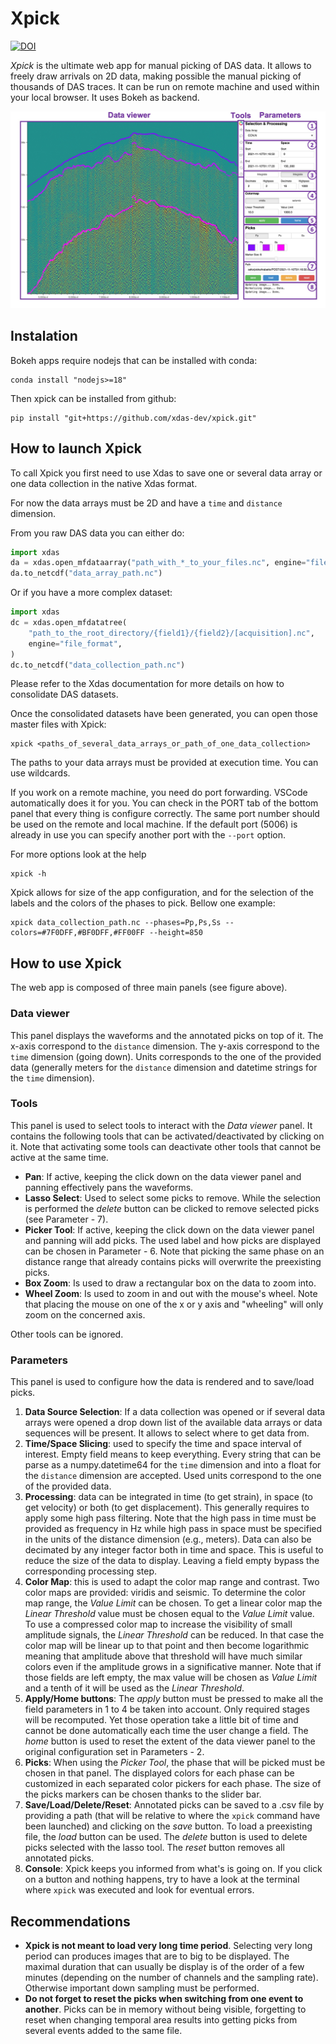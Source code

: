 # Xpick

[![DOI](https://zenodo.org/badge/744528873.svg)](https://zenodo.org/doi/10.5281/zenodo.10678341)

*Xpick* is the ultimate web app for manual picking of DAS data. It allows to freely draw arrivals on 2D data, making possible the manual picking of thousands of DAS traces. It can be run on remote machine and used within your local browser. It uses Bokeh as backend.

![](xpick.jpg)


## Instalation

Bokeh apps require nodejs that can be installed with conda:

```
conda install "nodejs>=18"
```

Then xpick can be installed from github:

```
pip install "git+https://github.com/xdas-dev/xpick.git"
```

## How to launch Xpick

To call Xpick you first need to use Xdas to save one or several data array or one data collection in the native Xdas format. 

For now the data arrays must be 2D and have a `time` and `distance` dimension. 

From you raw DAS data you can either do:

```python
import xdas
da = xdas.open_mfdataarray("path_with_*_to_your_files.nc", engine="file_format")
da.to_netcdf("data_array_path.nc")
```

Or if you have a more complex dataset:

```python
import xdas
dc = xdas.open_mfdatatree(
    "path_to_the_root_directory/{field1}/{field2}/[acquisition].nc", 
    engine="file_format",
)
dc.to_netcdf("data_collection_path.nc")
```

Please refer to the Xdas documentation for more details on how to consolidate DAS datasets.

Once the consolidated datasets have been generated, you can open those master files with Xpick:

```
xpick <paths_of_several_data_arrays_or_path_of_one_data_collection>
```

The paths to your data arrays must be provided at execution time. You can use wildcards.

If you work on a remote machine, you need do port forwarding. VSCode automatically does it for you. You can check in the PORT tab of the bottom panel that every thing is configure correctly. The same port number should be used on the remote and local machine. If the default port (5006) is already in use you can specify another port with the `--port` option.

For more options look at the help

```
xpick -h
```

Xpick allows for size of the app configuration, and for the selection of the labels and the colors of the phases to pick. Bellow one example:

```
xpick data_collection_path.nc --phases=Pp,Ps,Ss --colors=#7F0DFF,#BF0DFF,#FF00FF --height=850
```

## How to use Xpick

The web app is composed of three main panels (see figure above). 

### Data viewer

This panel displays the waveforms and the annotated picks on top of it. The x-axis correspond to the `distance` dimension. The y-axis correspond to the `time` dimension (going down). Units corresponds to the one of the provided data (generally meters for the `distance` dimension and datetime strings for the `time` dimension). 

### Tools

This panel is used to select tools to interact with the *Data viewer* panel. It contains the following tools that can be activated/deactivated by clicking on it. Note that activating some tools can deactivate other tools that cannot be active at the same time. 

- **Pan**: If active, keeping the click down on the data viewer panel and panning effectively pans the waveforms.
- **Lasso Select**: Used to select some picks to remove. While the selection is performed the *delete* button can be clicked to remove selected picks (see Parameter - 7).
- **Picker Tool**:  If active, keeping the click down on the data viewer panel and panning will add picks. The used label and how picks are displayed can be chosen in Parameter - 6. Note that picking the same phase on an distance range that already contains picks will overwrite the preexisting picks. 
- **Box Zoom**: Is used to draw a rectangular box on the data to zoom into.
- **Wheel Zoom**: Is used to zoom in and out with the mouse's wheel. Note that placing the mouse on one of the x or y axis and "wheeling" will only zoom on the concerned axis.

Other tools can be ignored.

### Parameters

This panel is used to configure how the data is rendered and to save/load picks.

1. **Data Source Selection**: If a data collection was opened or if several data arrays were opened a drop down list of the available data arrays or data sequences will be present. It allows to select where to get data from.
2. **Time/Space Slicing**: used to specify the time and space interval of interest. Empty field means to keep everything. Every string that can be parse as a numpy.datetime64 for the `time` dimension and into a float for the `distance` dimension are accepted. Used units correspond to the one of the provided data.
3. **Processing**: data can be integrated in time (to get strain), in space (to get velocity) or both (to get displacement). This generally requires to apply some high pass filtering. Note that the high pass in time must be provided as frequency in Hz while high pass in space must be specified in the units of the distance dimension (e.g., meters). Data can also be decimated by any integer factor both in time and space. This is useful to reduce the size of the data to display. Leaving a field empty bypass the corresponding processing step.
4. **Color Map**: this is used to adapt the color map range and contrast. Two color maps are provided: viridis and seismic. To determine the color map range, the *Value Limit* can be chosen. To get a linear color map the *Linear Threshold* value must be chosen equal to the *Value Limit* value. To use a compressed color map to increase the visibility of small amplitude signals, the *Linear Threshold* can be reduced. In that case the color map will be linear up to that point and then become logarithmic meaning that amplitude above that threshold will have much similar colors even if the amplitude grows in a significative manner. Note that if those fields are left empty, the max value will be chosen as *Value Limit* and a tenth of it will be used as the *Linear Threshold*. 
5. **Apply/Home buttons**: The *apply* button must be pressed to make all the field parameters in 1 to 4 be taken into account. Only required stages will be recomputed. Yet those operation take a little bit of time and cannot be done automatically each time the user change a field. The *home* button is used to reset the extent of the data viewer panel to the original configuration set in Parameters - 2.
6. **Picks**: When using the *Picker Tool*, the phase that will be picked must be chosen in that panel. The displayed colors for each phase can be customized in each separated color pickers for each phase. The size of the picks markers can be chosen thanks to the slider bar.
7. **Save/Load/Delete/Reset**: Annotated picks can be saved to a .csv file by providing a path (that will be relative to where the `xpick` command have been launched) and clicking on the *save* button. To load a preexisting file, the *load* button can be used. The *delete* button is used to delete picks selected with the lasso tool. The *reset* button removes all annotated picks. 
8. **Console**: Xpick keeps you informed from what's is going on. If you click on a button and nothing happens, try to have a look at the terminal where `xpick` was executed and look for eventual errors.

## Recommendations

- **Xpick is not meant to load very long time period**. Selecting very long period can produces images that are to big to be displayed. The maximal duration that can usually be display is of the order of a few minutes (depending on the number of channels and the sampling rate). Otherwise important down sampling must be performed.
- **Do not forget to reset the picks when switching from one event to another**. Picks can be in memory without being visible, forgetting to reset when changing temporal area results into getting picks from several events added to the same file. 
